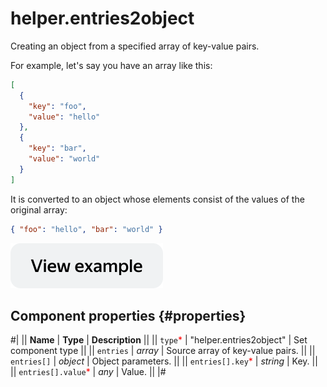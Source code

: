 # helper.entries2object

Creating an object from a specified array of key-value pairs.

For example, let's say you have an array like this:

```json
[
  {
    "key": "foo",
    "value": "hello"
  },
  {
    "key": "bar",
    "value": "world"
  }
]
```

It is converted to an object whose elements consist of the values of the original array:

```json
{ "foo": "hello", "bar": "world" }
```

[![image](../_images/buttons/view-example.svg)](https://clck.ru/asSbu)

## Component properties {#properties}

#|
|| **Name** | **Type** | **Description** ||
|| `type`<span style="color: red">\*</span> | "helper.entries2object" | Set component type ||
|| `entries` | _array_ | Source array of key-value pairs. ||
|| `entries[]` | _object_ | Object parameters. ||
|| `entries[].key`<span style="color: red">\*</span> | _string_ | Key. ||
|| `entries[].value`<span style="color: red">\*</span> | _any_ | Value. ||
|#
